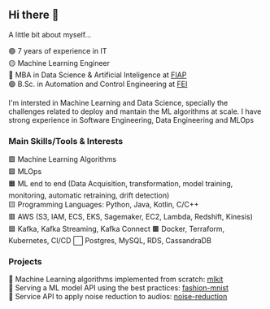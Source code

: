## Hi there 👋

A little bit about myself...

:green_circle: 7 years of experience in IT<br>
:yellow_circle: Machine Learning Engineer<br>
:large_blue_circle: MBA in Data Science & Artificial Inteligence at [FIAP](https://www.fiap.com.br/mba/mba-em-data-science-artificial-intelligence/)<br>
:purple_circle: B.Sc. in Automation and Control Engineering at [FEI](https://portal.fei.edu.br/engenharia-de-automacao-e-controle)<br>

I'm intersted in Machine Learning and Data Science, specially the challenges related to deploy and mantain the ML algorithms at scale. I have strong experience in Software Engineering, Data Engineering and MLOps


### Main Skills/Tools & Interests
🟩 Machine Learning Algorithms<br>
🟪 MLOps<br>
🟧 ML end to end (Data Acquisition, transformation, model training, monitoring, automatic retraining, drift detection)<br>
🟨 Programming Languages: Python, Java, Kotlin, C/C++<br>
🟥 AWS (S3, IAM, ECS, EKS, Sagemaker, EC2, Lambda, Redshift, Kinesis)<br>
🟦 Kafka, Kafka Streaming, Kafka Connect
🟫 Docker, Terraform, Kubernetes, CI/CD
⬜ Postgres, MySQL, RDS, CassandraDB

### Projects
🔷 Machine Learning algorithms implemented from scratch: [mlkit](https://github.com/andre1393/mlkit)<br>
🔶 Serving a ML model API using the best practices: [fashion-mnist](https://github.com/andre1393/fashion-mnist)<br>
🔷 Service API to apply noise reduction to audios: [noise-reduction](https://github.com/andre1393/noise-reduction)
